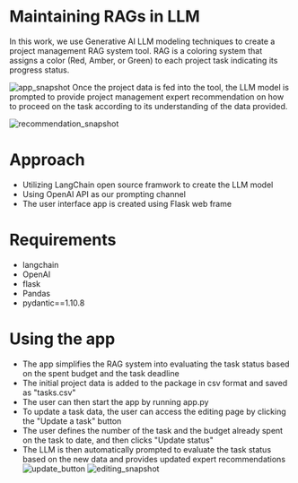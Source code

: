 # Maintaining RAGs in LLM
In this work, we use Generative AI LLM modeling techniques to create a project management RAG system tool. RAG is a coloring system that assigns a color (Red, Amber, or Green) to each project task indicating its progress status.

![app_snapshot](https://github.com/souvikroy/Measuring-and-maintaining-RAG-in-LLM/assets/4746631/a4b1649b-6d7c-4680-a548-3a622491956a)
Once the project data is fed into the tool, the LLM model is prompted to provide project management expert recommendation on how to proceed on the task according to its understanding of the data provided.

![recommendation_snapshot](https://github.com/souvikroy/Measuring-and-maintaining-RAG-in-LLM/assets/4746631/89366ebe-38c7-48b2-a2f9-21888d8b4e9f)

# Approach
* Utilizing LangChain open source framwork to create the LLM model
* Using OpenAI API as our prompting channel
* The user interface app is created using Flask web frame

# Requirements
* langchain
* OpenAI
* flask
* Pandas
* pydantic==1.10.8

# Using the app
* The app simplifies the RAG system into evaluating the task status based on the spent budget and the task deadline
* The initial project data is added to the package in csv format and saved as "tasks.csv"
* The user can then start the app by running app.py
* To update a task data, the user can access the editing page by clicking the "Update a task" button
* The user defines the number of the task and the budget already spent on the task to date, and then clicks "Update status"
* The LLM is then automatically prompted to evaluate the task status based on the new data and provides updated expert recommendations
![update_button](https://github.com/souvikroy/Measuring-and-maintaining-RAG-in-LLM/assets/4746631/00858e32-a9ff-4b4d-8e03-6e7728b015c0)
![editing_snapshot](https://github.com/souvikroy/Measuring-and-maintaining-RAG-in-LLM/assets/4746631/a269fd9d-4b65-440e-a3ac-6f633a27b7b7)








